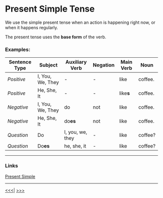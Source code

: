 # Present Simple Tense

We use the simple present tense when an action is happening right now, or when it happens regularly.

The present tense uses the **base form** of the verb.

### Examples:

| Sentence Type | Subject          | Auxiliary Verb   | Negation | Main Verb | Noun    |
| ------------- | ---------------- | ---------------- | -------- | --------- | ------- |
| _Positive_    | I, You, We, They | -                | -        | like      | coffee. |
| _Positive_    | He, She, It      | -                | -        | like**s** | coffee. |
| _Negative_    | I, You, We, They | do               | not      | like      | coffee. |
| _Negative_    | He, She, It      | do**es**         | not      | like      | coffee. |
| _Question_    | Do               | I, you, we, they | -        | like      | coffee? |
| _Question_    | Do**es**         | he, she, it      | -        | like      | coffee? |

---

### Links

[Present Simple](https://www.englishclub.com/grammar/verb-tenses_present-simple.htm)

---

[<<<](./MostCommonVerbs.md)| [>>>](./PresentSimpleWithBe.md)
